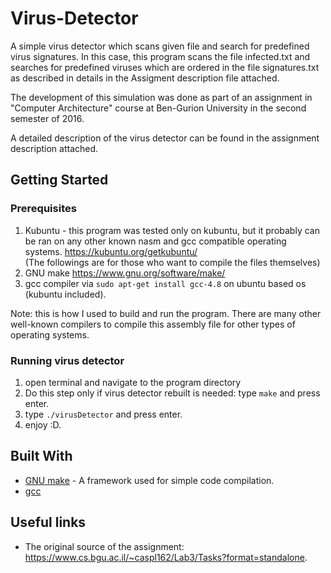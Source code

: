 # Virus-Detector

A simple virus detector which scans given file and search for predefined virus signatures.
In this case, this program scans the file infected.txt and searches for predefined viruses which are ordered in the file signatures.txt as described in details in the Assigment description file attached.

The development of this simulation was done as part of an assignment in "Computer Architecture" course at Ben-Gurion University in the second semester of 2016.

A detailed description of the virus detector can be found in the assignment description attached.

## Getting Started
### Prerequisites

1. Kubuntu - this program was tested only on kubuntu, but it probably can be ran on any other known nasm and gcc compatible operating systems.
	https://kubuntu.org/getkubuntu/</br>
(The followings are for those who want to compile the files themselves)
2. GNU make
	https://www.gnu.org/software/make/
3. gcc compiler
	via ```sudo apt-get install gcc-4.8``` on ubuntu based os (kubuntu included).
	
Note: this is how I used to build and run the program. There are many other well-known compilers to compile this assembly file for other types of operating systems.

### Running virus detector

1. open terminal and navigate to the program directory
2. Do this step only if virus detector rebuilt is needed: type `make` and press enter.
3. type `./virusDetector` and press enter.
4. enjoy :D.

## Built With

* [GNU make](https://www.gnu.org/software/make/) - A framework used for simple code compilation.
* [gcc](https://gcc.gnu.org/)

## Useful links

* The original source of the assignment: https://www.cs.bgu.ac.il/~caspl162/Lab3/Tasks?format=standalone.
